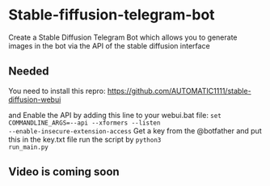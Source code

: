 # Stable-fiffusion-telegram-bot
Create a Stable Diffusion Telegram Bot which allows you to generate images in the bot via the API of the stable diffusion interface

## Needed
You need to install this repro: 
https://github.com/AUTOMATIC1111/stable-diffusion-webui 

and Enable the API by adding this line to your webui.bat file: 
<code>set COMMANDLINE_ARGS=--api --xformers --listen --enable-insecure-extension-access</code> 
Get a key from the @botfather and put this in the key.txt file
run the script by <code>python3 run_main.py</code> 


## Video is coming soon
